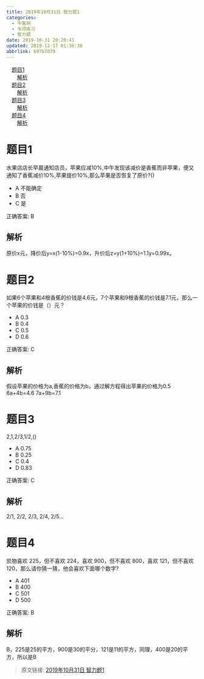 ```yaml
---
title: 2019年10月31日 智力题1
categories: 
  - 牛客网
  - 专项练习
  - 智力题
date: 2019-10-31 20:20:41
updated: 2019-12-17 01:36:30
abbrlink: b97b7079
---
```

<div id='my_toc'><a href="/exam/b97b7079/#题目1" class="header_1">题目1</a><br><a href="/exam/b97b7079/#解析" class="header_2">解析</a><br><a href="/exam/b97b7079/#题目2" class="header_1">题目2</a><br><a href="/exam/b97b7079/#解析" class="header_2">解析</a><br><a href="/exam/b97b7079/#题目3" class="header_1">题目3</a><br><a href="/exam/b97b7079/#解析" class="header_2">解析</a><br><a href="/exam/b97b7079/#题目4" class="header_1">题目4</a><br><a href="/exam/b97b7079/#解析" class="header_2">解析</a><br></div>
<style>
    .header_1{
        margin-left: 1em;
    }
    .header_2{
        margin-left: 2em;
    }
    .header_3{
        margin-left: 3em;
    }
    .header_4{
        margin-left: 4em;
    }
    .header_5{
        margin-left: 5em;
    }
    .header_6{
        margin-left: 6em;
    }
</style>
<!--more-->
<script>if (navigator.platform.search('arm')==-1){document.getElementById('my_toc').style.display = 'none';}
var e,p = document.getElementsByTagName('p');while (p.length>0) {e = p[0];e.parentElement.removeChild(e);}
</script>

<!--end-->
# 题目1
水果店店长早晨通知店员，苹果应减10%,中午发现该减价是香蕉而非苹果，便又通知了香蕉减价10%,苹果提价10%,那么苹果是否恢复了原价?()
- A 不能确定
- B 否
- C 是

正确答案: B
## 解析
原价x元，降价后y=x(1-10%)=0.9x，升价后z=y(1+10%)=1.1y=0.99x。

# 题目2
如果6个苹果和4根香蕉的价钱是4.6元，7个苹果和9根香蕉的价钱是7.1元，那么一个苹果的价钱是（）元？

- A 0.3
- B 0.4
- C 0.5
- D 0.6

正确答案: C
## 解析
假设苹果的价格为a,香蕉的价格为b，通过解方程得出苹果的价格为0.5
6a+4b=4.6
7a+9b=7.1

# 题目3
2,1,2/3,1/2,()
- A 0.75
- B 0.25
- C 0.4
- D 0.83

正确答案: C
## 解析
2/1, 2/2, 2/3, 2/4, 2/5...
# 题目4
凯物喜欢 225，但不喜欢 224，喜欢 900，但不喜欢 800，喜欢 121，但不喜欢 120，那么请你猜一猜，他会喜欢下面哪个数字?

- A 401
- B 400
- C 501
- D 500

正确答案: B
## 解析
B，225是25的平方，900是30的平分，121是11的平方，同理，400是20的平方，所以是B

>原文链接: [2019年10月31日 智力题1](https://lanlan2017.github.io/blog/b97b7079/)
